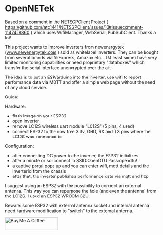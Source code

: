 # OpenNETek

Based on a comment in the NETSGPClient Project ( https://github.com/atc1441/NETSGPClient/issues/13#issuecomment-1147458860 ) which uses 
WifiManager, WebSerial, PubSubClient. Thanks a lot!

This project wants to improve inverters from newenergytek (www.newenergytek.com ) sold as whitelabel inverters. They can be bought from several brands via AliExpress, Amazon etc. .
(At least some) have very limited monitoring capabilities or need proprietary "databoxes" which transfer the serial interface unencrypted over the air.

The idea is to put an ESP/arduino into the inverter, use wifi to report performance data via MQTT and offer a simple web page without the need of any cloud service.

Guide:

Hardware:
* flash image on your ESP32
* open inverter
* remove LC12S wireless uart module "LC12S" (5 pins, 4 used)
* connect ESP32 to the now free 3.3v, GND, RX and TX pins where the LC12S was connected to

Configuration:
* after connecting DC power to the inverter, the ESP32 initializes
* after a minute or so: connect to SSID:OpenDTU Pass:opendtu!
* a captive portal pops up and you can enter wifi, mqtt details and the inverterid from the chassis
* after that, the inverter publishes performance data via mqtt and http

I suggest using an ESP32 with the possibility to connect an external antenna. This way you can repurpose the hole (and even the antenna) from the LC12S.
I used an ESP32 WROOM 32U.

Beware: some ESP32 with external antenna socket and internal antenna need hardware modification to "switch" to the external antenna.

<a href="https://www.buymeacoffee.com/Highman" target="_blank"><img src="https://cdn.buymeacoffee.com/buttons/default-orange.png" alt="Buy Me A Coffee" height="41" width="174"></a>
